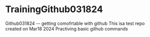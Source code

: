 # TrainingGithub031824
Github031824 -- getting comofrtable with github 
This isa test repo <br>
created on Mar18 2024
Practiving basic github commands 
